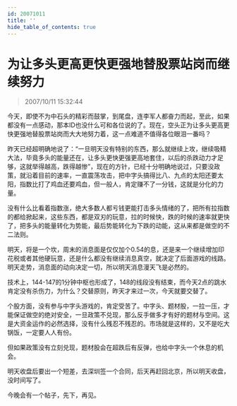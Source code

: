 ```yaml
---
id: 20071011 
title: ''
hide_table_of_contents: true
---
```


# 为让多头更高更快更强地替股票站岗而继续努力

> 2007/10/11 15:32:44

<div style={{color: '#009900', fontWeight: 'bold', fontSize: '18px'}}>

今天，即使不为中石头的精彩而鼓掌，到尾盘，连李军人都奋力而起，至此，如果都没有一点感动，那本ID也没什么可和各位说的了。现在，空头正为让多头更高更快更强地替股票站岗而大大地努力着，这一点难道不值得各位眼泪一番吗？
 
昨天已经超明确地说了：“一旦明天没有特别的东西，那么就继续上攻，继续吸精大法，毕竟多头的能量还在，让多头更快更强更高地套住，以后的杀跌动力才足够，这就举得越高，跌得越惨”，现在的方针，已经十分明确地说过，只要没政策，就沿着目前的速率，一直震荡攻击，把中字头搞得比八、九点的太阳还要太阳，指数比打了鸡血还要鸡血，但一般人，肯定赚不了一分钱，这就是分化的力量。
 
没有什么比看着指数涨，绝大多数人都亏钱更能打击多头情绪的了，把所有拉指数的都给掀起来，这些东西，都是双刃的玩意，拉的时候快，跌的时候的速率就更快了，把多头的能量转化为势能，最后势能转化为下跌的动能，这从来都是做空的不二法则。
 
明天，将是一个坎，周末的消息面是仅仅加个0.54的息，还是来一个继续增加印花税或者其他硬玩意，还是什么都没有继续消息真空，就决定了后面游戏的线路。明天走势，消息面的动向决定一切，所以明天消息漫天飞是必然的。
 
技术上，144-147的1分钟中枢也形成了，148的线段没有结束，而今天2点的跳水肯定没有杀伤力，为什么？交替原则，昨天才来过一次，今天就要交替了。
 
个股方面，没有参与中字头游戏的，肯定受苦了。中字头、题材股，一拉一压，才能保证做空的绝对安全，一旦政策不兑现，那么反手做多才有好的题材与空间。这是大资金运作的必然选择，没有什么残忍不残忍的。市场就是这样的，又不是吃大锅饭，一定要人人有份。
 
但如果政策没有立刻兑现，题材股会在超跌后有反弹，也给中字头一个休息的机会。
 
明天收盘后要出一个短差，去深圳签一个合同，后天再赶回北京，所以明天收盘，没时间写了。
 
今晚会有一个帖子，先下，再见。

</div>